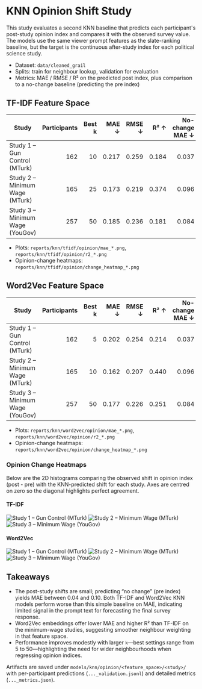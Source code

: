 # KNN Opinion Shift Study

This study evaluates a second KNN baseline that predicts each participant's post-study opinion index and compares it with the observed survey value. The models use the same viewer prompt features as the slate-ranking baseline, but the target is the continuous after-study index for each political science study.

- Dataset: `data/cleaned_grail`
- Splits: train for neighbour lookup, validation for evaluation
- Metrics: MAE / RMSE / R² on the predicted post index, plus comparison to a no-change baseline (predicting the pre index)

## TF-IDF Feature Space

| Study | Participants | Best k | MAE ↓ | RMSE ↓ | R² ↑ | No-change MAE ↓ |
| --- | ---: | ---: | ---: | ---: | ---: | ---: |
| Study 1 – Gun Control (MTurk) | 162 | 10 | 0.217 | 0.259 | 0.184 | 0.037 |
| Study 2 – Minimum Wage (MTurk) | 165 | 25 | 0.173 | 0.219 | 0.374 | 0.096 |
| Study 3 – Minimum Wage (YouGov) | 257 | 50 | 0.185 | 0.236 | 0.181 | 0.084 |

- Plots: `reports/knn/tfidf/opinion/mae_*.png`, `reports/knn/tfidf/opinion/r2_*.png`
- Opinion-change heatmaps: `reports/knn/tfidf/opinion/change_heatmap_*.png`

## Word2Vec Feature Space

| Study | Participants | Best k | MAE ↓ | RMSE ↓ | R² ↑ | No-change MAE ↓ |
| --- | ---: | ---: | ---: | ---: | ---: | ---: |
| Study 1 – Gun Control (MTurk) | 162 | 5 | 0.202 | 0.254 | 0.214 | 0.037 |
| Study 2 – Minimum Wage (MTurk) | 165 | 10 | 0.162 | 0.207 | 0.440 | 0.096 |
| Study 3 – Minimum Wage (YouGov) | 257 | 50 | 0.177 | 0.226 | 0.251 | 0.084 |

- Plots: `reports/knn/word2vec/opinion/mae_*.png`, `reports/knn/word2vec/opinion/r2_*.png`
- Opinion-change heatmaps: `reports/knn/word2vec/opinion/change_heatmap_*.png`

### Opinion Change Heatmaps

Below are the 2D histograms comparing the observed shift in opinion index (post - pre) with the KNN-predicted shift for each study. Axes are centred on zero so the diagonal highlights perfect agreement.

#### TF-IDF

![Study 1 – Gun Control (MTurk)](../tfidf/opinion/change_heatmap_study1.png)
![Study 2 – Minimum Wage (MTurk)](../tfidf/opinion/change_heatmap_study2.png)
![Study 3 – Minimum Wage (YouGov)](../tfidf/opinion/change_heatmap_study3.png)

#### Word2Vec

![Study 1 – Gun Control (MTurk)](../word2vec/opinion/change_heatmap_study1.png)
![Study 2 – Minimum Wage (MTurk)](../word2vec/opinion/change_heatmap_study2.png)
![Study 3 – Minimum Wage (YouGov)](../word2vec/opinion/change_heatmap_study3.png)

## Takeaways

- The post-study shifts are small; predicting “no change” (pre index) yields MAE between 0.04 and 0.10. Both TF-IDF and Word2Vec KNN models perform worse than this simple baseline on MAE, indicating limited signal in the prompt text for forecasting the final survey response.
- Word2Vec embeddings offer lower MAE and higher R² than TF-IDF on the minimum-wage studies, suggesting smoother neighbour weighting in that feature space.
- Performance improves modestly with larger `k`—best settings range from 5 to 50—highlighting the need for wider neighbourhoods when regressing opinion indices.

Artifacts are saved under `models/knn/opinion/<feature_space>/<study>/` with per-participant predictions (`..._validation.jsonl`) and detailed metrics (`..._metrics.json`).
